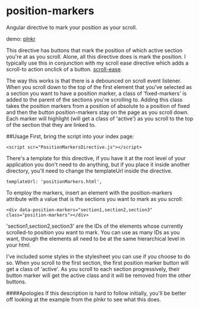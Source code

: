 # position-markers
Angular directive to mark your position as your scroll.

demo: [plnkr](http://plnkr.co/edit/9nKPll?p=preview)

This directive has buttons that mark the position of which active section you're at as you scroll. Alone, all this directive does is mark the position.  I typically use this in conjunction with my scroll ease
  directive which adds a scroll-to action onclick of a button.  [scroll-ease](https://github.com/belaqua84/scroll-ease).
  
The way this works is that there is a debounced on scroll event listener.  When you scroll down to the top of the first element that you've selected as a section you want to have a position marker, a class of 'fixed-markers' is added to the parent of the sections you're scrolling to.  Adding this class takes the position markers from a position of absolute to a position of fixed and then the button position-markers stay on the page as you scroll down.  Each marker will highlight (will get a class of 'active') as you scroll to the top of the section that they are linked to.

##Usage
First, bring the script into your index page:

`<script scr="PositionMarkersDirective.js"></script>`

There's a template for this directive, if you have it at the root level of your application you don't need to do anything, but if you place it inside another directory, you'll need to change the templateUrl inside the directive.

`templateUrl: 'positionMarkers.html',`

To employ the markers, insert an element with the position-markers attribute with a value that is the sections you want to mark as you scroll:

`<div data-position-markers="section1,section2,section3" class="position-markers"></div>`

'section1,section2,section3' are the IDs of the elements whose currently scrolled-to position you want to mark.  You can use as many IDs as you want, though the elements all need to be at the same hierarchical level in your html.

I've included some styles in the stylesheet you can use if you choose to do so.  When you scroll to the first section, the first position marker button will get a class of 'active'.  As you scroll to each section progressively, their button marker will get the active class and it will be removed from the other buttons.

####Apologies
If this description is hard to follow initially, you'll be better off looking at the example from the plnkr to see what this does.
  

